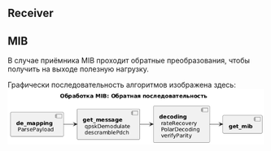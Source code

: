 ## Receiver 

## MIB

В случае приёмника MIB проходит обратные преобразования, чтобы получить на выходе полезную нагрузку.

Графически последовательность алгоритмов изображена здесь:   
![Диаграмма этапов обработки dci](mib_receiver.png)
 